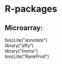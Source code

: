 # R-packages
 ## Microarray:   
biocLite("annotate")  
library("affy")  
library("limma")  
biocLite("RankProd")  

